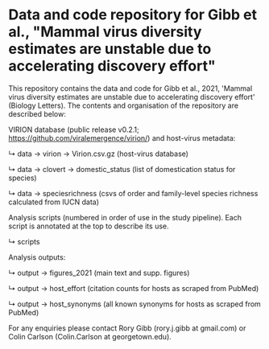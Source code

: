 # Data and code repository for Gibb et al., "Mammal virus diversity estimates are unstable due to accelerating discovery effort"

This repository contains the data and code for Gibb et al., 2021, 'Mammal virus diversity estimates are unstable due to accelerating discovery effort' (Biology Letters). The contents and organisation of the repository are described below:

VIRION database (public release v0.2.1; https://github.com/viralemergence/virion/) and host-virus metadata:

↳ data → virion → Virion.csv.gz (host-virus database)

↳ data → clovert → domestic_status (list of domestication status for species)

↳ data → speciesrichness (csvs of order and family-level species richness calculated from IUCN data)


Analysis scripts (numbered in order of use in the study pipeline). Each script is annotated at the top to describe its use.

↳ scripts 


Analysis outputs:

↳ output → figures_2021 (main text and supp. figures)

↳ output → host_effort (citation counts for hosts as scraped from PubMed)

↳ output → host_synonyms (all known synonyms for hosts as scraped from PubMed)


For any enquiries please contact Rory Gibb (rory.j.gibb at gmail.com) or Colin Carlson (Colin.Carlson at georgetown.edu).
